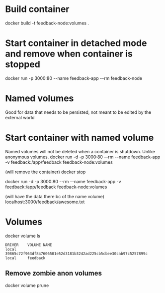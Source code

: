 # Build container
docker build -t feedback-node:volumes .

# Start container in detached mode and remove when container is stopped
docker run -p 3000:80 --name feedback-app --rm feedback-node

# Named volumes
Good for data that needs to be persisted, not meant to be edited by the external world

# Start container with named volume
Named volumes will not be deleted when a container is shutdown. Unlike anonymous volumes.
docker run -d -p 3000:80 --rm --name feedback-app -v feedback:/app/feedback feedback-node:volumes

(will remove the container)
docker stop 

docker run -d -p 3000:80 --rm --name feedback-app -v feedback:/app/feedback feedback-node:volumes

(will have the data there bc of the name volume)
localhost:3000/feedback/awesome.txt

# Volumes
docker volume ls
```
DRIVER    VOLUME NAME
local     39865c72f963df847606501e52d3181b3242ad225cb5cbee30cab97c5257899c
local     feedback
```

## Remove zombie anon volumes
docker volume prune